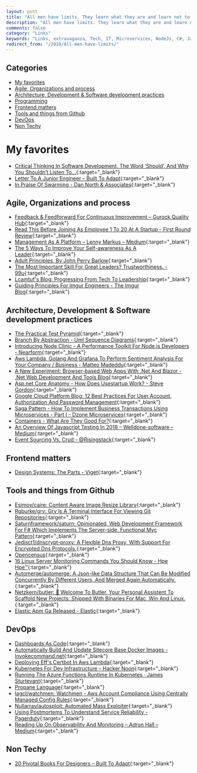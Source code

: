 ```yaml
---
layout: post
title: "All men have limits. They learn what they are and learn not to exceed them. I ignore mine."
description: "All men have limits. They learn what they are and learn not to exceed them. I ignore mine. - Batman"
comments: false
category: "Links"
keywords: "Links, extravaganza, Tech, IT, Microservices, NodeJs, C#, Javascript, Solution architecture"
redirect_from: "/2018/All-men-have-limits/"
---
```


## Categories ##
* [My favorites](#favorites)
* [Agile, Organizations and process](#agile)
* [Architecture, Development & Software development practices](#development)
* [Programming](#net)
* [Frontend matters](#web)
* [Tools and things from Github](#tools)
* [DevOps](#devops)
* [Non Techy](#notechhere)

# My favorites<a name="favorites"></a> #
* [Critical Thinking In Software Development, The Word ‘Should’, And Why You Shouldn’t Listen To…](https://hackernoon.com/critical-thinking-in-software-development-the-word-should-and-why-you-shouldn-t-listen-to-563090144331){:target="_blank"}
* [Letter To A Junior Engineer – Built To Adapt](https://builttoadapt.io/a-letter-to-a-junior-engineer-edec0e260b87){:target="_blank"}
* [In Praise Of Swarming - Dan North & Associates](https://dannorth.net/2018/01/26/in-praise-of-swarming/){:target="_blank"}

## Agile, Organizations and process<a name="agile"></a> ##
* [Feedback & Feedforward For Continuous Improvement – Gurock Quality Hub](https://blog.gurock.com/continuous-improvement-feedforward/){:target="_blank"}
* [Read This Before Joining As Employee 1 To 20 At A Startup - First Round Review](http://firstround.com/review/read-this-before-joining-as-employee-1-to-20-at-a-startup/){:target="_blank"}
* [Management As A Platform – Lenny Markus – Medium](https://medium.com/@lennymarkus/management-as-a-platform-ac87d6addafd){:target="_blank"}
* [The 5 Ways To Improve Your Self-awareness As A Leader](https://blog.knowyourcompany.com/the-5-ways-to-improve-your-self-awareness-as-a-leader-2f1464e5b00){:target="_blank"}
* [Adult Principles, By John Perry Barlow](https://twitter.com/codinghorror/status/961389912317509633){:target="_blank"}
* [The Most Important Skill For Great Leaders? Trustworthiness. - 99u](http://99u.com/articles/32883/the-most-important-skill-for-great-leaders-trustworthiness?__s=wakwmyepmhismx8ehtnp){:target="_blank"}
* [Lcamtuf's Blog: Progressing From Tech To Leadership](https://lcamtuf.blogspot.dk/2018/02/on-leadership.html){:target="_blank"}
* [Guiding Principles For Imgur Engineers - The Imgur Blog](https://blog.imgur.com/2018/02/13/guiding-principles-for-imgur-engineers/){:target="_blank"}

## Architecture, Development & Software development practices <a name="development"></a> ##
* [The Practical Test Pyramid](https://martinfowler.com/articles/practical-test-pyramid.html){:target="_blank"}
* [Branch By Abstraction - Uml Sequence Diagrams](https://www.branchbyabstraction.com/){:target="_blank"}
* [Introducing Node Clinic - A Performance Toolkit For Node.js Developers - Nearform](https://www.nearform.com/blog/introducing-node-clinic-a-performance-toolkit-for-node-js-developers/){:target="_blank"}
* [Aws Lambda, Golang And Grafana To Perform Sentiment Analysis For Your Company / Business - Matteo Madeddu](https://made2591.github.io/posts/aws-lambda?__s=gxk6t76rsjnpsfziqg2g){:target="_blank"}
* [A New Experiment: Browser-based Web Apps With .Net And Blazor - .Net Web Development And Tools Blog](https://blogs.msdn.microsoft.com/webdev/2018/02/06/blazor-experimental-project/){:target="_blank"}
* [Asp.net Core Anatomy - How Does Usestartup Work? - Steve Gordon](https://www.stevejgordon.co.uk/aspnet-core-anatomy-how-does-usestartup-work){:target="_blank"}
* [Google Cloud Platform Blog: 12 Best Practices For User Account, Authorization And Password Management](https://cloudplatform.googleblog.com/2018/01/12-best-practices-for-user-account.html){:target="_blank"}
* [Saga Pattern - How To Implement Business Transactions Using Microservices - Part I - Dzone Microservices](https://dzone.com/articles/saga-pattern-how-to-implement-business-transaction){:target="_blank"}
* [Containers - What Are They Good For?](https://jimmybogard.com/containers-what-is-it-good-for/){:target="_blank"}
* [An Overview Of Javascript Testing In 2018 – Welldone-software – Medium](https://medium.com/welldone-software/an-overview-of-javascript-testing-in-2018-f68950900bc3){:target="_blank"}
* [Event Sourcing Vs. Crud - @Risingstack](https://community.risingstack.com/event-sourcing-vs-crud/){:target="_blank"}

## Frontend matters <a name="web"></a> ##
* [Design Systems: The Parts - Viget](https://www.viget.com/articles/design-systems-the-parts/){:target="_blank"}

## Tools and things from Github <a name="tools"></a> ##
* [Esimov/caire: Content Aware Image Resize Library](https://github.com/esimov/caire){:target="_blank"}
* [Rgburke/grv: Grv Is A Terminal Interface For Viewing Git Repositories](https://github.com/rgburke/grv){:target="_blank"}
* [Saturnframework/saturn: Opinionated, Web Development Framework For F# Which Implements The Server-side, Functional Mvc Pattern](https://github.com/SaturnFramework/Saturn){:target="_blank"}
* [Jedisct1/dnscrypt-proxy: A Flexible Dns Proxy, With Support For Encrypted Dns Protocols.](https://github.com/jedisct1/dnscrypt-proxy){:target="_blank"}
* [Opencensus](http://opencensus.io/){:target="_blank"}
* [16 Linux Server Monitoring Commands You Should Know - Hpe  Hpe™](https://www.hpe.com/us/en/insights/articles/16-linux-server-monitoring-commands-you-really-need-to-know-1703.html){:target="_blank"}
* [Automerge/automerge: A Json-like Data Structure That Can Be Modified Concurrently By Different Users, And Merged Again Automatically.](https://github.com/automerge/automerge){:target="_blank"}
* [Netzkern/butler: 🤵 Welcome To Butler, Your Personal Assistent To Scaffold New Projects. Shipped With Binaries For Mac, Win And Linux.](https://github.com/netzkern/butler){:target="_blank"}
* [Elastic Apm Ga Released - Elastic](https://www.elastic.co/blog/elastic-apm-ga-released?__s=6izvcszagfpuqzzmdi2h){:target="_blank"}

## DevOps<a name="devops"></a> ##
* [Dashboards As Code](https://www.weave.works/blog/grafana-dashboards-as-code/?__s=6izvcszagfpuqzzmdi2h){:target="_blank"}
* [Automatically Build And Update Sitecore Base Docker Images - Invokecommand.net](https://invokecommand.net/posts/automatically-build-and-update-base-images){:target="_blank"}
* [Deploying Eff's Certbot In Aws Lambda](https://arkadiyt.com/2018/01/26/deploying-effs-certbot-in-aws-lambda/){:target="_blank"}
* [Kubernetes For Dev Infrastructure – Hacker Noon](https://hackernoon.com/kubernetes-for-dev-infrastructure-40b9175cb8c0){:target="_blank"}
* [Running The Azure Functions Runtime In Kubernetes · James Sturtevant](http://www.jamessturtevant.com/posts/Running-the-Azure-Functions-runtime-in-kubernetes/){:target="_blank"}
* [Propane Language](https://www.cs.princeton.edu/~rbeckett/Propane/index.html){:target="_blank"}
* [Iagcl/watchmen: Watchmen - Aws Account Compliance Using Centrally Managed Config Rules](https://github.com/iagcl/watchmen){:target="_blank"}
* [Nullarray/autosploit: Automated Mass Exploiter](https://github.com/NullArray/AutoSploit){:target="_blank"}
* [Using Postmortems To Understand Service Reliability - Pagerduty](https://www.pagerduty.com/blog/postmortem-understand-service-reliability/){:target="_blank"}
* [Reading Up On Observability And Monitoring – Adron Hall – Medium](https://medium.com/@adron/reading-up-on-observability-and-monitoring-efee79bd291d){:target="_blank"}

## Non Techy<a name="notechere"></a> ##
* [20 Pivotal Books For Designers – Built To Adapt](https://builttoadapt.io/20-pivotal-books-for-designers-1446cd7e4f06){:target="_blank"}
